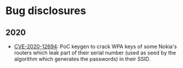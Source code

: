 # Bug disclosures

## 2020
* [CVE-2020-12694](https://git.lsd.cat/g/nokia-keygen): PoC keygen to crack WPA keys of some Nokia's routers which leak part of their serial number (used as seed by the algorithm which generates the passwords) in their SSID.

